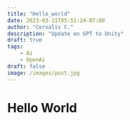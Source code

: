 ```yaml
---
title: "Hello_world"
date: 2023-03-31T05:51:24-07:00
author: "Corvalis C."
description: "Update on GPT to Unity"
draft: true
tags: 
    - Ai
    - OpenAi
draft: false
image: /images/post.jpg
---
```


# Hello World
